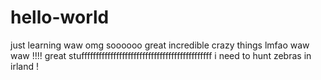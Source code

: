# hello-world
just learning 
waw omg soooooo great incredible
crazy things lmfao waw waw !!!!
great stufffffffffffffffffffffffffffffffffffffffffffff
i need to hunt zebras in irland !

